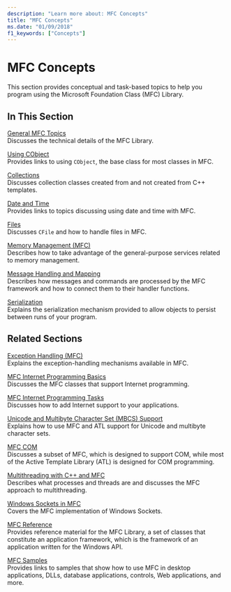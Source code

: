 ```yaml
---
description: "Learn more about: MFC Concepts"
title: "MFC Concepts"
ms.date: "01/09/2018"
f1_keywords: ["Concepts"]
---
```

# MFC Concepts

This section provides conceptual and task-based topics to help you program using the Microsoft Foundation Class (MFC) Library.

## In This Section

[General MFC Topics](general-mfc-topics.md)<br/>
Discusses the technical details of the MFC Library.

[Using CObject](using-cobject.md)<br/>
Provides links to using `CObject`, the base class for most classes in MFC.

[Collections](collections.md)<br/>
Discusses collection classes created from and not created from C++ templates.

[Date and Time](../atl-mfc-shared/date-and-time.md)<br/>
Provides links to topics discussing using date and time with MFC.

[Files](files-in-mfc.md)<br/>
Discusses `CFile` and how to handle files in MFC.

[Memory Management (MFC)](memory-management.md)<br/>
Describes how to take advantage of the general-purpose services related to memory management.

[Message Handling and Mapping](message-handling-and-mapping.md)<br/>
Describes how messages and commands are processed by the MFC framework and how to connect them to their handler functions.

[Serialization](serialization-in-mfc.md)<br/>
Explains the serialization mechanism provided to allow objects to persist between runs of your program.

## Related Sections

[Exception Handling (MFC)](exception-handling-in-mfc.md)<br/>
Explains the exception-handling mechanisms available in MFC.

[MFC Internet Programming Basics](mfc-internet-programming-basics.md)<br/>
Discusses the MFC classes that support Internet programming.

[MFC Internet Programming Tasks](mfc-internet-programming-tasks.md)<br/>
Discusses how to add Internet support to your applications.

[Unicode and Multibyte Character Set (MBCS) Support](../atl-mfc-shared/unicode-and-multibyte-character-set-mbcs-support.md)<br/>
Explains how to use MFC and ATL support for Unicode and multibyte character sets.

[MFC COM](mfc-com.md)<br/>
Discusses a subset of MFC, which is designed to support COM, while most of the Active Template Library (ATL) is designed for COM programming.

[Multithreading with C++ and MFC](../parallel/multithreading-with-cpp-and-mfc.md)<br/>
Describes what processes and threads are and discusses the MFC approach to multithreading.

[Windows Sockets in MFC](windows-sockets.md)<br/>
Covers the MFC implementation of Windows Sockets.

[MFC Reference](mfc-desktop-applications.md)<br/>
Provides reference material for the MFC Library, a set of classes that constitute an application framework, which is the framework of an application written for the Windows API.

[MFC Samples](../overview/visual-cpp-samples.md#mfc-samples)<br/>
Provides links to samples that show how to use MFC in desktop applications, DLLs, database applications, controls, Web applications, and more.
